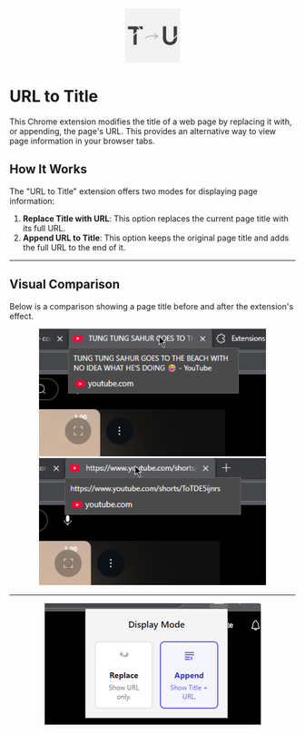 <div align="center">
  <img src="icon48.png" alt="URL to Title icon" width="96" height="96">
</div>

# URL to Title

This Chrome extension modifies the title of a web page by replacing it with, or appending, the page's URL. This provides an alternative way to view page information in your browser tabs.

## How It Works

The "URL to Title" extension offers two modes for displaying page information:

1.  **Replace Title with URL**: This option replaces the current page title with its full URL.
2.  **Append URL to Title**: This option keeps the original page title and adds the full URL to the end of it.

---

## Visual Comparison

Below is a comparison showing a page title before and after the extension's effect.

<div align="center">
  <img src="screenshots/screenshot2.png" alt="Before URL to Title" width="400">
  <img src="screenshots/screenshot3.png" alt="After URL to Title" width="400">
</div>

---

<div align="center">
  <img src="screenshots/screenshot1.png" alt="URL to Title settings menu">
</div>